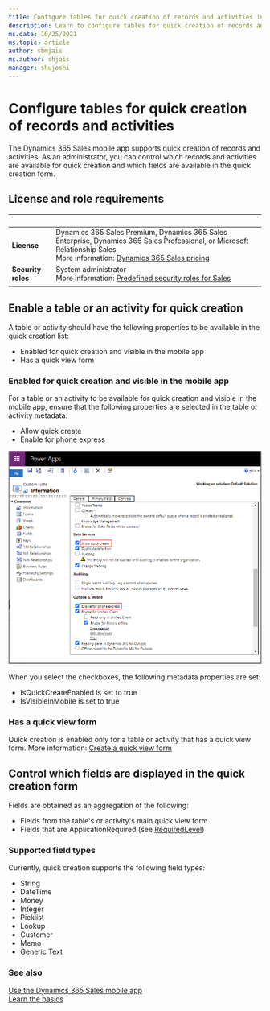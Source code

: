 ```yaml
---
title: Configure tables for quick creation of records and activities in the Dynamics 365 Sales mobile app
description: Learn to configure tables for quick creation of records and activities in the Dynamics 365 Sales mobile app.
ms.date: 10/25/2021
ms.topic: article
author: sbmjais
ms.author: shjais
manager: shujoshi
---
```

# Configure tables for quick creation of records and activities 

The Dynamics 365 Sales mobile app supports quick creation of records and activities. As an administrator, you can control which records and activities are available for quick creation and which fields are available in the quick creation form.

## License and role requirements

| &nbsp; | &nbsp; |
|-----------------------|---------|
| **License** | Dynamics 365 Sales Premium, Dynamics 365 Sales Enterprise, Dynamics 365 Sales Professional, or Microsoft Relationship Sales <br>More information: [Dynamics 365 Sales pricing](https://dynamics.microsoft.com/sales/pricing/) |
| **Security roles** | System administrator <br>  More information: [Predefined security roles for Sales](../security-roles-for-sales.md)|
|||

## Enable a table or an activity for quick creation

A table or activity should have the following properties to be available in the quick creation list:

- Enabled for quick creation and visible in the mobile app
- Has a quick view form

### Enabled for quick creation and visible in the mobile app

For a table or an activity to be available for quick creation and visible in the mobile app, ensure that the following properties are selected in the table or activity metadata:

- Allow quick create
- Enable for phone express

![Enable table or activity for quick creation and visibility in the mobile app.](media/enable-quick-create.png "Enable table or activity for quick creation and visibility in the mobile app")

When you select the checkboxes, the following metadata properties are set:

- IsQuickCreateEnabled is set to true
- IsVisibleInMobile is set to true

### Has a quick view form

Quick creation is enabled only for a table or activity that has a quick view form. More information: [Create a quick view form](/powerapps/maker/model-driven-apps/create-edit-quick-view-forms)

## Control which fields are displayed in the quick creation form

Fields are obtained as an aggregation of the following:

- Fields from the table's or activity's main quick view form
- Fields that are ApplicationRequired (see [RequiredLevel](/customer-engagement/web-api/attributerequiredlevel?view=dynamics-ce-odata-9))

### Supported field types

Currently, quick creation supports the following field types:
- String
- DateTime
- Money
- Integer
- Picklist
- Lookup
- Customer
- Memo
- Generic Text

### See also

[Use the Dynamics 365 Sales mobile app](use-sales-mobile-app.md)    
[Learn the basics](learn-basics-mobile-app.md)





